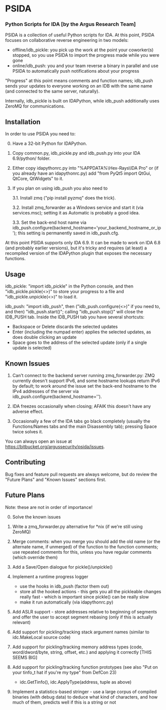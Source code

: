 PSIDA
=========
### Python Scripts for IDA [by the Argus Research Team]

PSIDA is a collection of useful Python scripts for IDA.
At this point, PSIDA focuses on collaborative reverse engineering in two models:
 - offline/idb_pickle: you pick up the work at the point your coworker(s) stopped, so you use PSIDA to import the progress made while you were gone
 - online/idb_push: you and your team reverse a binary in parallel and use PSIDA to automatically push notifications about your progress

"Progress" at this point means comments and function names; idb_push sends your updates to everyone working on an IDB with the same name (and connected to the same server, naturally).
 
Internally, idb_pickle is built on IDAPython, while idb_push additionally uses ZeroMQ for communications.


Installation
------------
In order to use PSIDA you need to:

0. Have a 32-bit Python for IDAPython.

1. Copy common.py, idb_pickle.py and idb_push.py into your IDA 6.9/python/ folder.

2. Either copy idapythonrc.py into "%APPDATA%\Hex-Rays\IDA Pro" or (if you already have an idapythonrc.py) add "from PyQt5 import QtGui, QtCore, QtWidgets" to it.

3. If you plan on using idb_push you also need to

	3.1. Install zmq ("pip install pyzmq" does the trick).

	3.2. Install zmq_forwarder as a Windows service and start it (via services.msc); setting it as Automatic is probably a good idea.

	3.3. Set the back-end host name via idb_push.configure(backend_hostname='your_backend_hostname_or_ip'); this setting is permanently saved in idb_push.cfg.


At this point PSIDA supports only IDA 6.9. It can be made to work on IDA 6.8 (and probably earlier versions), but it's tricky and requires (at least) a recompiled version of the IDAPython plugin that exposes the necessary functions.



Usage
------------
idb_pickle: "import idb_pickle" in the Python console, and then "idb_pickle.pickle(<>)" to store your progress to a file and "idb_pickle.unpickle(<>)" to load it.

idb_push: "import idb_push", then ("idb_push.configure(<>)" if you need to, and then) "idb_push.start()"; calling "idb_push.stop()" will close the IDB_PUSH tab.
Inside the IDB_PUSH tab you have several shortcuts:
 - Backspace or Delete discards the selected updates
 - Enter (including the numpad enter) applies the selected updates, as does double clicking an update
 - Space goes to the address of the selected update (only if a single update is selected)



Known Issues
------------
1. Can't connect to the backend server running zmq_forwarder.py: ZMQ currently doesn't support IPv6, and some hostname lookups return IPv6 by default; to work around the issue set the back-end hostname to the IPv4 addresses of the server via idb_push.configure(backend_hostname='<your backend IP>').

2. IDA freezes occasionally when closing; AFAIK this doesn't have any adverse effect.

3. Occasionally a few of the IDA tabs go black completely (usually the Functions/Names tabs and the main Disassembly tab); pressing Space twice solves it.


You can always open an issue at https://bitbucket.org/argussecurity/psida/issues.


Contributing
------------
Bug fixes and feature pull requests are always welcome, but do review the "Future Plans" and "Known Issues" sections first.



Future Plans
------------
Note: these are not in order of importance!

0. Solve the known issues

1. Write a zmq_forwarder.py alternative for *nix (if we're still using ZeroMQ)
 
2. Merge comments: when you merge you should add the old name (or the alternate name, if unmerged) of the function to the function comments; use repeated comments for this, unless you have regular comments (which override them)

3. Add a Save/Open dialogue for pickle()/unpickle()

4. Implement a runtime progress logger
	- use the hooks in idb_push (factor them out)
	- store all the hooked actions - this gets you all the pickleable changes really fast - which is important since pickle() can be really slow
	- make it run automatically (via idapythonrc.py)
 
5. Add ASLR support - store addresses relative to beginning of segments and offer the user to accept segment rebasing (only if this is actually relevant)

6. Add support for pickling/tracking stack argument names (similar to idc.MakeLocal source code)

7. Add support for pickling/tracking memory address types (code, word/dword/byte, string, offset, etc.) and applying it correctly [THIS SEEMS BIG]

8. Add support for pickling/tracking function prototypes (see also "Put on your tinfo_t hat if you're my type" from DefCon 23)
	- idc.GetTinfo(), idc.ApplyType(address, tuple as above)
 
9. Implement a statistics-based stringer - use a large corpus of compiled binaries (with debug data) to deduce what kind of characters, and how much of them, predicts well if this is a string or not